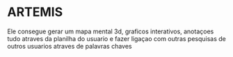 # ARTEMIS
Ele consegue gerar um mapa mental 3d, graficos interativos, anotaçoes tudo atraves da planilha do usuario e fazer ligaçao com outras pesquisas de outros usuarios atraves de palavras chaves 
